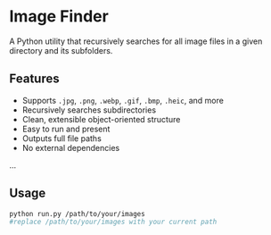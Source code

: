 # Image Finder

A Python utility that recursively searches for all image files in a given directory and its subfolders.

##  Features

- Supports `.jpg`, `.png`, `.webp`, `.gif`, `.bmp`, `.heic`, and more
- Recursively searches subdirectories
- Clean, extensible object-oriented structure
- Easy to run and present
- Outputs full file paths
- No external dependencies

...

##  Usage

```bash
python run.py /path/to/your/images
#replace /path/to/your/images with your current path

